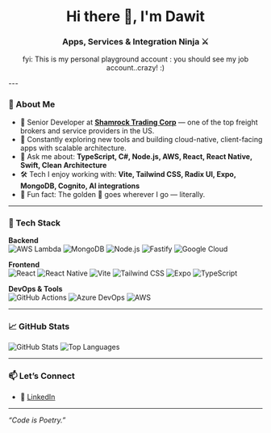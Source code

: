 <!-- README.md for GitHub Profile -->

<h1 align="center">Hi there 👋, I'm Dawit</h1>
<h3 align="center">Apps, Services & Integration Ninja ⚔️</h3>
<p align="center">fyi: This is my personal playground account : you should see my job account..crazy! :) </p>
---

### 🧠 About Me
- 🔭 Senior Developer at [**Shamrock Trading Corp**](https://shamrocktradingcorp.com/) — one of the top freight brokers and service providers in the US.
- 🌱 Constantly exploring new tools and building cloud-native, client-facing apps with scalable architecture.
- 💬 Ask me about: **TypeScript, C#, Node.js, AWS, React, React Native, Swift, Clean Architecture**
- 🛠️ Tech I enjoy working with: **Vite, Tailwind CSS, Radix UI, Expo, MongoDB, Cognito, AI integrations**
- 🧩 Fun fact: The golden 🐶 goes wherever I go — literally.

---

### 🧰 Tech Stack

**Backend**  
![AWS Lambda](https://img.shields.io/badge/AWS%20Lambda-FF9900?style=flat&logo=amazonaws&logoColor=white)
![MongoDB](https://img.shields.io/badge/MongoDB-47A248?style=flat&logo=mongodb&logoColor=white)
![Node.js](https://img.shields.io/badge/Node.js-339933?style=flat&logo=node.js&logoColor=white)
![Fastify](https://img.shields.io/badge/Fastify-000000?style=flat&logo=fastify&logoColor=white)
![Google Cloud](https://img.shields.io/badge/GCP--Firebase-FFCA28?style=flat&logo=firebase&logoColor=black)

**Frontend**  
![React](https://img.shields.io/badge/React-61DAFB?style=flat&logo=react&logoColor=black)
![React Native](https://img.shields.io/badge/React%20Native-20232A?style=flat&logo=react&logoColor=61DAFB)
![Vite](https://img.shields.io/badge/Vite-646CFF?style=flat&logo=vite&logoColor=white)
![Tailwind CSS](https://img.shields.io/badge/TailwindCSS-06B6D4?style=flat&logo=tailwindcss&logoColor=white)
![Expo](https://img.shields.io/badge/Expo-000020?style=flat&logo=expo&logoColor=white)
![TypeScript](https://img.shields.io/badge/TypeScript-007acc?style=flat&logo=typescript&logoColor=white)

**DevOps & Tools**  
![GitHub Actions](https://img.shields.io/badge/GitHub%20Actions-2088FF?style=flat&logo=githubactions&logoColor=white)
![Azure DevOps](https://img.shields.io/badge/Azure%20DevOps-0078D7?style=flat&logo=azuredevops&logoColor=white)
![AWS](https://img.shields.io/badge/AWS-232F3E?style=flat&logo=amazonaws&logoColor=white)

---

### 📈 GitHub Stats

![GitHub Stats](https://github-readme-stats.vercel.app/api?username=daskabe&show_icons=true&theme=radical)
![Top Languages](https://github-readme-stats.vercel.app/api/top-langs/?username=daskabe&layout=compact&theme=radical)

---

### 📫 Let’s Connect
- 💼 [LinkedIn](https://www.linkedin.com/in/dawita/)

---

_“Code is Poetry.”_
